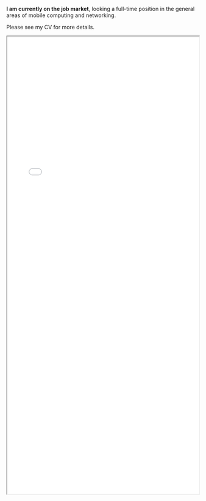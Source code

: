<!--
.. title: Curriculum Vitae - Danh Nguyen
.. slug: cv
.. date: 2017-01-09 00:50:29 UTC-05:00
.. tags: 
.. category: 
.. link: 
.. description: 
.. type: text
-->

**I am currently on the job market**, looking a full-time position
in the general areas of mobile computing and networking.
<!-- -->
Please see my CV for more details.

<iframe src="/pdfs/Danh_Nguyen_CV_05_2017_Wireless.pdf" width="100%" height="1200em"></iframe>
